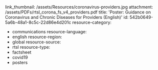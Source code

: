 link_thumbnail: /assets/Resources/coronavirus-providers.jpg
attachment: /assets/PDFs/rtsl_corona_fs_v4_providers.pdf
title: 'Poster: Guidance on Coronavirus and Chronic Diseases for Providers (English)'
id: 542b0649-5a6b-48a1-8c5c-22d86e4d201c
resource-category:
  - communications
resource-language:
  - english
resource-region:
  - global
resource-source:
  - rtsl
resource-type:
  - factsheet
  - covid19
  - posters

